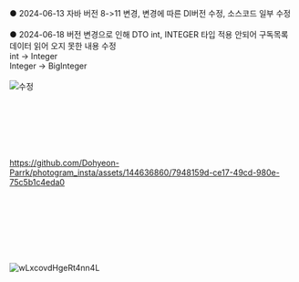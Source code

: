 ●  2024-06-13 자바 버전 8->11 변경, 변경에 따른 DI버전 수정, 소스코드 일부 수정
</br>
</br>
●  2024-06-18 버전 변경으로 인해 DTO int, INTEGER 타입 적용 안되어 구독목록 데이터 읽어 오지 못한 내용 수정 
</br>
int -> Integer 
</br>
Integer  -> BigInteger
</br></br>
  ![수정](https://github.com/Dohyeon-Parrk/photogram_insta/assets/144636860/cdc71aba-b1a5-4645-ac4d-bfbc8ec49241)
</br></br></br></br></br></br></br>


https://github.com/Dohyeon-Parrk/photogram_insta/assets/144636860/7948159d-ce17-49cd-980e-75c5b1c4eda0


</br></br></br></br></br></br></br>
![wLxcovdHgeRt4nn4L](https://github.com/Dohyeon-Parrk/photogram_insta/assets/144636860/5eb57519-9a62-4e61-a3db-dbde261b24e2)




